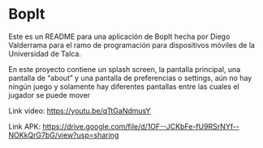 # BopIt

Este es un README para una aplicación de BopIt hecha por Diego Valderrama para el ramo de programación para dispositivos móviles de la Universidad de Talca.

En este proyecto contiene un splash screen, la pantalla principal, una pantalla de “about” y una pantalla de preferencias o settings, aún no hay ningún juego y solamente hay diferentes pantallas entre las cuales el jugador se puede mover

Link video: https://youtu.be/qTtGaNdmusY

Link APK: https://drive.google.com/file/d/1OF--JCKbFe-fU9RSrNYf--NOKkQrG7bG/view?usp=sharing 

